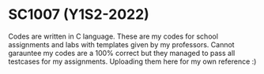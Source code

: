 # SC1007 (Y1S2-2022)
Codes are written in C language.
These are my codes for school assignments and labs with templates given by my professors. Cannot garauntee my codes are a 100% correct but they managed to pass all testcases for my assignments. 
Uploading them here for my own reference :)
